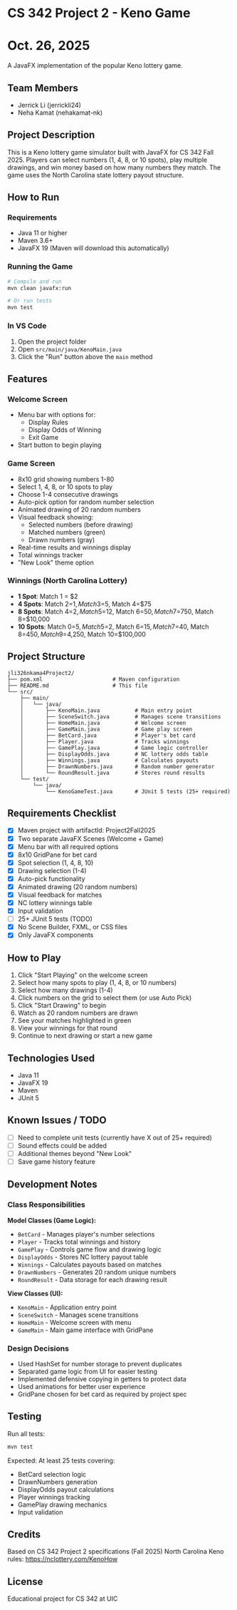 # CS 342 Project 2 - Keno Game
# Oct. 26, 2025
A JavaFX implementation of the popular Keno lottery game.

## Team Members
- Jerrick Li (jerrickli24)
- Neha Kamat (nehakamat-nk)

## Project Description

This is a Keno lottery game simulator built with JavaFX for CS 342 Fall 2025. Players can select numbers (1, 4, 8, or 10 spots), play multiple drawings, and win money based on how many numbers they match. The game uses the North Carolina state lottery payout structure.

## How to Run

### Requirements
- Java 11 or higher
- Maven 3.6+
- JavaFX 19 (Maven will download this automatically)

### Running the Game
```bash
# Compile and run
mvn clean javafx:run

# Or run tests
mvn test
```

### In VS Code
1. Open the project folder
2. Open `src/main/java/KenoMain.java`
3. Click the "Run" button above the `main` method

## Features

### Welcome Screen
- Menu bar with options for:
  - Display Rules
  - Display Odds of Winning
  - Exit Game
- Start button to begin playing

### Game Screen
- 8x10 grid showing numbers 1-80
- Select 1, 4, 8, or 10 spots to play
- Choose 1-4 consecutive drawings
- Auto-pick option for random number selection
- Animated drawing of 20 random numbers
- Visual feedback showing:
  - Selected numbers (before drawing)
  - Matched numbers (green)
  - Drawn numbers (gray)
- Real-time results and winnings display
- Total winnings tracker
- "New Look" theme option

### Winnings (North Carolina Lottery)
- **1 Spot**: Match 1 = $2
- **4 Spots**: Match 2=$1, Match 3=$5, Match 4=$75
- **8 Spots**: Match 4=$2, Match 5=$12, Match 6=$50, Match 7=$750, Match 8=$10,000
- **10 Spots**: Match 0=$5, Match 5=$2, Match 6=$15, Match 7=$40, Match 8=$450, Match 9=$4,250, Match 10=$100,000

## Project Structure
```
jli326nkama4Project2/
├── pom.xml                      # Maven configuration
├── README.md                    # This file
└── src/
    ├── main/
    │   └── java/
    │       ├── KenoMain.java           # Main entry point
    │       ├── SceneSwitch.java        # Manages scene transitions
    │       ├── HomeMain.java           # Welcome screen
    │       ├── GameMain.java           # Game play screen
    │       ├── BetCard.java            # Player's bet card
    │       ├── Player.java             # Tracks winnings
    │       ├── GamePlay.java           # Game logic controller
    │       ├── DisplayOdds.java        # NC lottery odds table
    │       ├── Winnings.java           # Calculates payouts
    │       ├── DrawnNumbers.java       # Random number generator
    │       └── RoundResult.java        # Stores round results
    └── test/
        └── java/
            └── KenoGameTest.java       # JUnit 5 tests (25+ required)
```

## Requirements Checklist

- [x] Maven project with artifactId: Project2Fall2025
- [x] Two separate JavaFX Scenes (Welcome + Game)
- [x] Menu bar with all required options
- [x] 8x10 GridPane for bet card
- [x] Spot selection (1, 4, 8, 10)
- [x] Drawing selection (1-4)
- [x] Auto-pick functionality
- [x] Animated drawing (20 random numbers)
- [x] Visual feedback for matches
- [x] NC lottery winnings table
- [x] Input validation
- [ ] 25+ JUnit 5 tests (TODO)
- [x] No Scene Builder, FXML, or CSS files
- [x] Only JavaFX components

## How to Play

1. Click "Start Playing" on the welcome screen
2. Select how many spots to play (1, 4, 8, or 10 numbers)
3. Select how many drawings (1-4)
4. Click numbers on the grid to select them (or use Auto Pick)
5. Click "Start Drawing" to begin
6. Watch as 20 random numbers are drawn
7. See your matches highlighted in green
8. View your winnings for that round
9. Continue to next drawing or start a new game

## Technologies Used

- Java 11
- JavaFX 19
- Maven
- JUnit 5

## Known Issues / TODO

- [ ] Need to complete unit tests (currently have X out of 25+ required)
- [ ] Sound effects could be added
- [ ] Additional themes beyond "New Look"
- [ ] Save game history feature

## Development Notes

### Class Responsibilities

**Model Classes (Game Logic):**
- `BetCard` - Manages player's number selections
- `Player` - Tracks total winnings and history
- `GamePlay` - Controls game flow and drawing logic
- `DisplayOdds` - Stores NC lottery payout table
- `Winnings` - Calculates payouts based on matches
- `DrawnNumbers` - Generates 20 random unique numbers
- `RoundResult` - Data storage for each drawing result

**View Classes (UI):**
- `KenoMain` - Application entry point
- `SceneSwitch` - Manages scene transitions
- `HomeMain` - Welcome screen with menu
- `GameMain` - Main game interface with GridPane

### Design Decisions

- Used HashSet for number storage to prevent duplicates
- Separated game logic from UI for easier testing
- Implemented defensive copying in getters to protect data
- Used animations for better user experience
- GridPane chosen for bet card as required by project spec

## Testing

Run all tests:
```bash
mvn test
```

Expected: At least 25 tests covering:
- BetCard selection logic
- DrawnNumbers generation
- DisplayOdds payout calculations
- Player winnings tracking
- GamePlay drawing mechanics
- Input validation

## Credits

Based on CS 342 Project 2 specifications (Fall 2025)
North Carolina Keno rules: https://nclottery.com/KenoHow

## License

Educational project for CS 342 at UIC